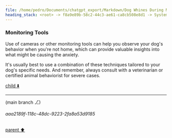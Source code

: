 ```yaml
---
file: /home/pedro/Documents/chatgpt_export/Markdown/Dog Whines During Meal prep.md
heading_stack: <root> -> f8a9e89b-58c2-44c3-ae61-ca8cb508e8d1 -> System -> 882793de-a7d7-4ec2-9c24-e27974f49f8d -> System -> aaa28ef5-747b-461e-aad6-8dbc6e13b2c4 -> User -> 59a2bcdc-4eb0-4876-b731-6b267724b266 -> Assistant -> aaa22962-7ef0-43e6-9d6b-626d4bcfbf86 -> User -> e5ac93a4-280d-4663-be53-5204362fd9bb -> Assistant -> aaa2da67-0040-49e7-a83e-bdfca9eaec3b -> User -> 44928bbd-2bcb-42c6-a086-f6388a97e3f9 -> Assistant -> Steps for Desensitization: -> Generalization to Other Behaviors: -> aaa25c20-9d84-45ca-90a9-ecad2b3c1a2d -> User -> dc75a6ee-fa59-489a-804a-9e386ecc7dc4 -> Assistant -> Steps for Desensitization for Separation Anxiety: -> aaa2dd96-7a0b-4da2-913f-7f4eae217727 -> User -> 0c63b759-93c7-4287-b591-3d4d417adf23 -> Assistant -> Counter-Conditioning -> Medication -> Training "Quiet" Commands -> Routine & Exercise -> Safe Space -> Puzzle Toys & Feeders -> Gradual Desensitization to Triggers -> Distract & Redirect -> Professional Help -> Monitoring Tools
---
```

### Monitoring Tools
Use of cameras or other monitoring tools can help you observe your dog's behavior when you're not home, which can provide valuable insights into what might be causing the anxiety.

It's usually best to use a combination of these techniques tailored to your dog's specific needs. And remember, always consult with a veterinarian or certified animal behaviorist for severe cases.

[child ⬇️](#aaa2189f-118c-48dc-9223-2fa8a53d9185)

---

(main branch ⎇)
###### aaa2189f-118c-48dc-9223-2fa8a53d9185
[parent ⬆️](#0c63b759-93c7-4287-b591-3d4d417adf23)
